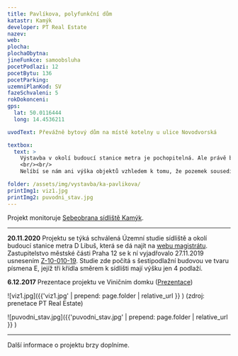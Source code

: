 ```yaml
---
title: Pavlíkova, polyfunkční dům
katastr: Kamýk
developer: PT Real Estate
nazev:
web:
plocha:
plochaObytna:
jineFunkce: samoobsluha
pocetPodlazi: 12
pocetBytu: 136
pocetParking:
uzemniPlanKod: SV
fazeSchvaleni: 5
rokDokonceni:
gps:
  lat: 50.0116444
  long: 14.4536211

uvodText: Převážně bytový dům na místě kotelny u ulice Novodvorská

textbox:
  text: >
    Výstavba v okolí budoucí stanice metra je pochopitelná. Ale právě blízkost metra dává na tomto území možnost vystavět tolik potřebná místa pro práci, aby se naše městská část stále více neměnila v noclehárnu. Jsme pro striktní respektování územního plánu (SV), který zde dává každé funkci včetně bydlení maximálně 60 % plochy. Pokud developer navrhuje dvě budovy, ať jedna z nich slouží pro kanceláře.
    <br/><br/>
    Nelíbí se nám ani výška objektů vzhledem k tomu, že pozemek sousedí i s rodinnými domy.

folder: /assets/img/vystavba/ka-pavlikova/
printImg1: viz1.jpg
printImg2: puvodni_stav.jpg
---
```


Projekt monitoruje [Sebeobrana sídliště Kamýk](http://www.sidliste-kamyk.cz/).

- - -

**20.11.2020** Projektu se týká schválená Územní studie sídliště a okolí budoucí stanice metra D Libuš, která se dá najít na [webu magistrátu](https://www.praha.eu/jnp/cz/o_meste/magistrat/odbory/odbor_uzemniho_rozvoje/uzemni_planovani/uzemni_studie/studie_platne/index.html). Zastupitelstvo městské části Praha 12 se k ní vyjadřovalo 27.11.2019 usnesením [Z-10-010-19](https://www.praha12.cz/assets/File.ashx?id_org=80112&id_dokumenty=73731). Studie zde počítá s šestipodlažní budovou ve tvaru písmena E, jejíž tři křídla směrem k sídlišti mají výšku jen 4 podlaží. 

**6.12.2017** Prezentace projektu ve Viničním domku ([Prezentace](http://www.individualniplanovani.cz/wp-content/uploads/2017/09/prezentace-pt-real-estate-papirnikova-pavlikova.pdf))

![viz1.jpg]({{'viz1.jpg' | prepend: page.folder | relative_url }} )
(zdroj: prenetace PT Real Estate)

![puvodni_stav.jpg]({{'puvodni_stav.jpg' | prepend: page.folder | relative_url }} )

- - -

Další informace o projektu brzy doplníme.
